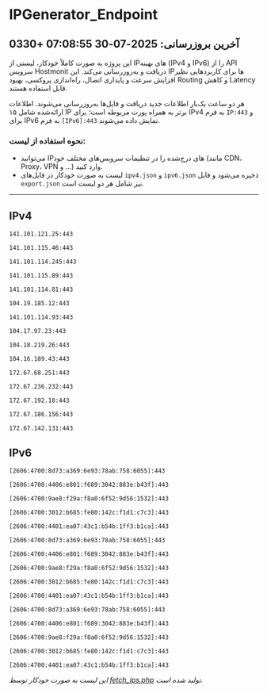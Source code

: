 # IPGenerator_Endpoint

## آخرین بروزرسانی: 2025-07-30 07:08:55 +0330

این پروژه به صورت کاملاً خودکار، لیستی از IPهای بهینه (IPv4 و IPv6) را از API سرویس Hostmonit دریافت و به‌روزرسانی می‌کند. این IPها برای کاربردهایی نظیر افزایش سرعت و پایداری اتصال، راه‌اندازی پروکسی، بهبود Routing و کاهش Latency قابل استفاده هستند.

هر دو ساعت یک‌بار اطلاعات جدید دریافت و فایل‌ها به‌روزرسانی می‌شوند. اطلاعات ارائه‌شده شامل ۱۵ IP برتر به همراه پورت مربوطه است؛ برای IPv4 به فرم `IP:443` و برای IPv6 به فرم `[IPv6]:443` نمایش داده می‌شوند.

### نحوه استفاده از لیست:
- می‌توانید IPهای درج‌شده را در تنظیمات سرویس‌های مختلف خود (مانند CDN، Proxy، VPN و ...) وارد کنید.
- لیست به صورت خودکار در فایل‌های `ipv4.json` و `ipv6.json` ذخیره می‌شود و فایل `export.json` نیز شامل هر دو لیست است.

---

## IPv4
```
141.101.121.25:443
```
```
141.101.115.46:443
```
```
141.101.114.245:443
```
```
141.101.115.89:443
```
```
141.101.114.81:443
```
```
104.19.185.12:443
```
```
141.101.114.93:443
```
```
104.17.97.23:443
```
```
104.18.219.26:443
```
```
104.16.189.43:443
```
```
172.67.68.251:443
```
```
172.67.236.232:443
```
```
172.67.192.18:443
```
```
172.67.186.156:443
```
```
172.67.142.131:443
```

## IPv6
```
[2606:4700:8d73:a369:6e93:78ab:758:6055]:443
```
```
[2606:4700:4406:e801:f689:3042:883e:b43f]:443
```
```
[2606:4700:9ae8:f29a:f8a0:6f52:9d56:1532]:443
```
```
[2606:4700:3012:b685:fe80:142c:f1d1:c7c3]:443
```
```
[2606:4700:4401:ea07:43c1:b54b:1ff3:b1ca]:443
```
```
[2606:4700:8d73:a369:6e93:78ab:758:6055]:443
```
```
[2606:4700:4406:e801:f689:3042:883e:b43f]:443
```
```
[2606:4700:9ae8:f29a:f8a0:6f52:9d56:1532]:443
```
```
[2606:4700:3012:b685:fe80:142c:f1d1:c7c3]:443
```
```
[2606:4700:4401:ea07:43c1:b54b:1ff3:b1ca]:443
```
```
[2606:4700:8d73:a369:6e93:78ab:758:6055]:443
```
```
[2606:4700:4406:e801:f689:3042:883e:b43f]:443
```
```
[2606:4700:9ae8:f29a:f8a0:6f52:9d56:1532]:443
```
```
[2606:4700:3012:b685:fe80:142c:f1d1:c7c3]:443
```
```
[2606:4700:4401:ea07:43c1:b54b:1ff3:b1ca]:443
```

*این لیست به صورت خودکار توسط [fetch_ips.php](scripts/fetch_ips.php) تولید شده است.*
